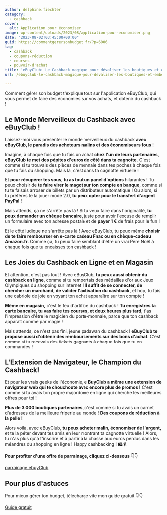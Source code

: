 ```yaml
---
author: delphine.fiechter
category:
  - cashback
cover:
  alt: Application pour économiser
image: wp-content/uploads/2023/08/application-pour-economiser.png
date: "2023-08-02T03:45:00+00:00"
guid: https://commentgerersonbudget.fr/?p=6006
tag:
  - cashback
  - coupons-réduction
  - courses
  - pouvoir-d'achat
title: 'eBuyClub: Le Cashback magique pour dévaliser les boutiques et embellir ta cagnotte !'
url: /ebuyclub-le-cashback-magique-pour-devaliser-les-boutiques-et-embellir-ta-cagnotte/

---
```

Comment gérer son budget t'explique tout sur l'application eBuyClub, qui vous permet de faire des économies sur vos achats, et obtenir du cashback !

## Le Monde Merveilleux du Cashback avec eBuyClub !

Laissez-moi vous présenter le monde merveilleux du cashback **avec eBuyClub, le paradis des acheteurs malins et des économiseurs fous** !

Imagine, à chaque fois que tu fais un achat **chez l'un de leurs partenaires, eBuyClub te met des pépites d'euros de côté dans ta cagnotte.** C'est comme si tu trouvais des pièces de monnaie dans tes poches à chaque fois que tu fais du shopping. Mais là, c'est dans ta cagnotte virtuelle !

Et **pour récupérer tes sous, tu as tout un panel d'options** hilarantes ! Tu peux choisir de **te faire virer le magot sur ton compte en banque**, comme si tu te faisais arroser de billets par un distributeur automatique ! Ou alors, si tu préfères te la jouer mode 2.0, **tu peux opter pour le transfert d'argent PayPal** !

Mais attends, ça ne s'arrête pas là ! Si tu veux faire dans l'originalité, **tu peux demander un chèque bancaire,** juste pour avoir l'excuse de remplir un formulaire avec ton adresse postale et de **payer 1 €** de frais pour le fun !

Et le côté ludique ne s'arrête pas là ! Avec eBuyClub, tu peux même **choisir de te faire rembourser en e-carte cadeau Fnac ou en chèque-cadeau Amazon.fr.** Comme ça, tu peux faire semblant d'être un vrai Père Noël à chaque fois que tu encaisses ton cashback !

## Les Joies du Cashback en Ligne et en Magasin

Et attention, c'est pas tout ! Avec eBuyClub, **tu peux aussi obtenir du cashback en ligne**, comme si tu remportais des médailles d'or aux Jeux Olympiques du shopping sur internet ! **Il suffit de se connecter, de chercher un marchand, de valider l'activation du cashback,** et hop, tu fais une cabriole de joie en voyant ton achat apparaître sur ton compte !

**Même en magasin,** c'est le feu d'artifice du cashback ! **Tu enregistres ta carte bancaire, tu vas faire tes courses, et deux heures plus tard**, t'as l'impression d'être le magicien du porte-monnaie, parce que ton cashback apparaît comme par magie !

Mais attends, ce n'est pas fini, jeune padawan du cashback ! **eBuyClub te propose aussi d'obtenir des remboursements sur des bons d'achat**. C'est comme si tu recevais des tickets gagnants à chaque fois que tu en commandes !

## L'Extension de Navigateur, le Champion du Cashback!

Et pour les vrais geeks de l'économie, e **BuyClub a même une extension de navigateur web qui te chouchoute avec encore plus de promos !** C'est comme si tu avais ton propre majordome en ligne qui cherche les meilleures offres pour toi !

**Plus de 3 000 boutiques partenaires**, c'est comme si tu avais un carnet d'adresses de la meilleure friperie au monde ! **Des coupons de réduction à la pelle !**

Alors voilà, avec eBuyClub, **tu peux acheter malin, économiser de l'argent,** et te la péter devant tes amis en leur montrant ta cagnotte virtuelle ! Alors, tu n'as plus qu'à t'inscrire et à partir à la chasse aux euros perdus dans les méandres du shopping en ligne ! Happy cashbacking ! 🛍️💰

**Pour profiter d'une offre de parrainage, cliquez ci-dessous** 👇👇

[parrainage ebuyClub](https://www.ebuyclub.com/inscription?parrain=delphinepinguet1)

## Pour plus d'astuces

Pour mieux gérer ton budget, télécharge vite mon guide gratuit 👇👇

[Guide gratuit](https://commentgerersonbudget.fr/telecharger-gratuitement-le-guide-complet/)
